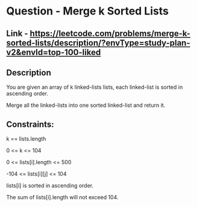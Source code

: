 # Question - Merge k Sorted Lists


## Link - https://leetcode.com/problems/merge-k-sorted-lists/description/?envType=study-plan-v2&envId=top-100-liked


## Description

You are given an array of k linked-lists lists, each linked-list is sorted in ascending order.

Merge all the linked-lists into one sorted linked-list and return it.

## Constraints:

k == lists.length

0 <= k <= 104

0 <= lists[i].length <= 500

-104 <= lists[i][j] <= 104

lists[i] is sorted in ascending order.

The sum of lists[i].length will not exceed 104.
